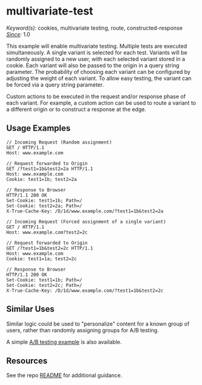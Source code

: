 # multivariate-test

*Keyword(s):* cookies, multivariate testing, route, constructed-response<br>
*[Since](https://learn.akamai.com/en-us/webhelp/edgeworkers/edgeworkers-user-guide/GUID-14077BCA-0D9F-422C-8273-2F3E37339D5B.html):* 1.0

This example will enable multivariate testing.  Multiple tests are executed simultaneously.
A single variant is selected for each test.  Variants will be randomly assigned to a new user, with each selected variant stored in a cookie.
Each variant will also be passed to the origin in a query string parameter.
The probability of choosing each variant can be configured by adjusting the weight of each variant.
To allow easy testing, the variant can be forced via a query string parameter.

Custom actions to be executed in the request and/or response phase of each variant.
For example, a custom action can be used to route a variant to a different origin or to construct a response at the edge.


## Usage Examples
````
// Incoming Request (Random assignment)
GET / HTTP/1.1
Host: www.example.com

// Request forwarded to Origin
GET /?test1=1b&test2=2a HTTP/1.1
Host: www.example.com
Cookie: test1=1b; test2=2a

// Response to Browser
HTTP/1.1 200 OK
Set-Cookie: test1=1b; Path=/
Set-Cookie: test2=2a; Path=/
X-True-Cache-Key: /D/1d/www.example.com/?test1=1b&test2=2a
````

````
// Incoming Request (Forced assignment of a single variant)
GET / HTTP/1.1
Host: www.example.com?test2=2c

// Request forwarded to Origin
GET /?test1=1b&test2=2c HTTP/1.1
Host: www.example.com
Cookie: test1=1a; test2=2c

// Response to Browser
HTTP/1.1 200 OK
Set-Cookie: test1=1b; Path=/
Set-Cookie: test2=2c; Path=/
X-True-Cache-Key: /D/1d/www.example.com/?test1=1b&test2=2c
````

## Similar Uses
Similar logic could be used to "personalize" content for a known group of users,
rather than randomly assigning groups for A/B testing.

A simple [A/B testing example](edgeworkers-examples/edgecompute/examples/traffic-routing/ab-test%20(EW)/README.md) is also available.

## Resources
See the repo [README](edgeworkers-examples/README.md#Resources) for additional guidance.
